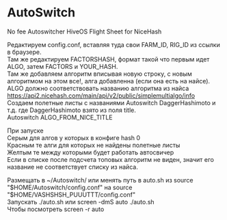 # AutoSwitch
No fee Autoswitcher HiveOS Flight Sheet for NiceHash

Редактируем config.conf, вставляя туда свои FARM_ID, RIG_ID из ссылки в браузере.<br>
Там же редактируем FACTORSHASH, формат такой что первым идет ALGO, затем FACTORS и YOUR_HASH.<br>
Там же добавляем алгоритм вписывая новую строку, с новым алгоритмом на этом все!, алга добавленна (если она есть на найсе).<br>
ALGO должно соответствовать названию алгоритма из найса https://api2.nicehash.com/main/api/v2/public/simplemultialgo/info<br>
Создаем полетные листы с названиями Autoswitch DaggerHashimoto и т.д. где DaggerHashimoto взято из поля title. <br>
Autoswitch ALGO_FROM_NICE_TITLE<br>

При запуске<br>
Серым для алгов у которых в конфиге hash 0<br>
Красным те алги для которых не найдены полетные листы<br>
Желтым те между которыми будет работать автосвичер<br>
Если в списке после подсчета топовых алгоритм не виден, значит его название не соответствует списку из найса.<br>

Размещать в ~/Autoswitch/ или менять путь в auto.sh из source "$HOME/Autoswitch/config.conf" на source "$HOME/VASHSHSH_PUUUTTT/config.conf"<br>
Запускать ./auto.sh или screen -dmS auto ./auto.sh<br>
Чтобы посмотреть screen -r auto<br>
